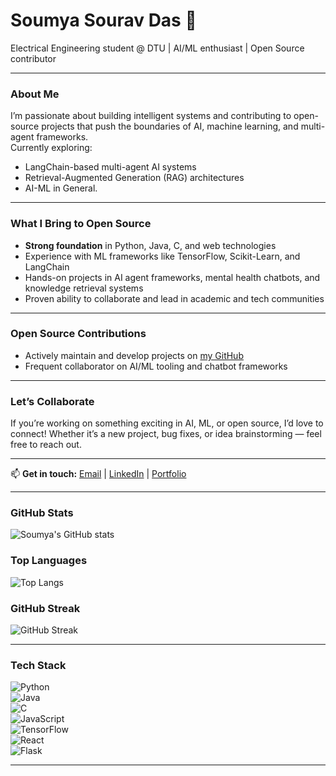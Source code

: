 # Soumya Sourav Das 🚀

Electrical Engineering student @ DTU | AI/ML enthusiast | Open Source contributor

---

### About Me

I’m passionate about building intelligent systems and contributing to open-source projects that push the boundaries of AI, machine learning, and multi-agent frameworks.  
Currently exploring:

- LangChain-based multi-agent AI systems  
- Retrieval-Augmented Generation (RAG) architectures  
- AI-ML in General. 

---

### What I Bring to Open Source

- **Strong foundation** in Python, Java, C, and web technologies  
- Experience with ML frameworks like TensorFlow, Scikit-Learn, and LangChain  
- Hands-on projects in AI agent frameworks, mental health chatbots, and knowledge retrieval systems  
- Proven ability to collaborate and lead in academic and tech communities  

---

### Open Source Contributions
 
- Actively maintain and develop projects on [my GitHub](https://github.com/celestial317)  
- Frequent collaborator on AI/ML tooling and chatbot frameworks  

---

### Let’s Collaborate

If you’re working on something exciting in AI, ML, or open source, I’d love to connect! Whether it’s a new project, bug fixes, or idea brainstorming — feel free to reach out.

---

📫 **Get in touch:** [Email](mailto:soumyasourav0311@gmail.com) | [LinkedIn](https://linkedin.com/in/soumyasouravdas) | [Portfolio](https://soumya-sourav-portfolio.vercel.app/)

---

### GitHub Stats

![Soumya's GitHub stats](https://github-readme-stats.vercel.app/api?username=celestial317&show_icons=true&theme=radical)

### Top Languages

![Top Langs](https://github-readme-stats.vercel.app/api/top-langs/?username=celestial317&layout=compact&theme=radical)

### GitHub Streak

![GitHub Streak](https://github-readme-streak-stats.herokuapp.com/?user=celestial317&theme=radical)

---

### Tech Stack

![Python](https://img.shields.io/badge/-Python-3776AB?style=for-the-badge&logo=python&logoColor=white)  
![Java](https://img.shields.io/badge/-Java-007396?style=for-the-badge&logo=java&logoColor=white)  
![C](https://img.shields.io/badge/-C-00599C?style=for-the-badge&logo=c&logoColor=white)  
![JavaScript](https://img.shields.io/badge/-JavaScript-F7DF1E?style=for-the-badge&logo=javascript&logoColor=black)  
![TensorFlow](https://img.shields.io/badge/-TensorFlow-FF6F00?style=for-the-badge&logo=tensorflow&logoColor=white)  
![React](https://img.shields.io/badge/-React-61DAFB?style=for-the-badge&logo=react&logoColor=black)  
![Flask](https://img.shields.io/badge/-Flask-000000?style=for-the-badge&logo=flask&logoColor=white)  

---
